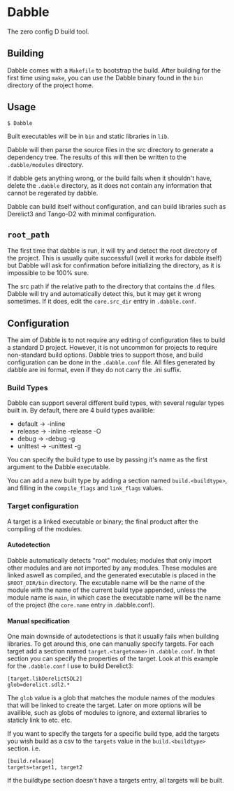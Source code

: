 # Dabble

The zero config D build tool.

## Building

Dabble comes with a `Makefile` to bootstrap the build. After building for the
first time using `make`, you can use the Dabble binary found in the `bin`
directory of the project home.

## Usage

    $ Dabble

Built executables will be in `bin` and static libraries in `lib`.

Dabble will then parse the source files in the src directory to generate a
dependency tree. The results of this will then be written to the
`.dabble/modules` directory.

If dabble gets anything wrong, or the build fails when it shouldn't have, delete
the `.dabble` directory, as it does not contain any information that cannot be
regerated by dabble.

Dabble can build itself without configuration, and can build libraries
such as Derelict3 and Tango-D2 with minimal configuration.

## `root_path`

The first time that dabble is run, it will try and detect the root directory of
the project. This is usually quite successfull (well it works for dabble itself)
but Dabble will ask for confirmation before initializing the
directory, as it is impossible to be 100% sure.

The src path if the relative path to the directory that contains the .d files.
Dabble will try and automatically detect this, but it may get it wrong
sometimes. If it does, edit the `core.src_dir` entry in `.dabble.conf`.

## Configuration

The aim of Dabble is to not require any editing of configuration files to build
a standard D project. However, it is not uncommon for projects to require
non-standard build options. Dabble tries to support those, and build
configuration can be done in the `.dabble.conf` file. All files generated by
dabble are ini format, even if they do not carry the .ini suffix.

### Build Types

Dabble can support several different build types, with several regular
types built in. By default, there are 4 build types availible:

 * default -> -inline
 * release -> -inline -release -O
 * debug -> -debug -g
 * unittest -> -unittest -g

You can specify the build type to use by passing it's name as the
first argument to the Dabble executable.

You can add a new built type by adding a section named
`build.<buildtype>`, and filling in the `compile_flags` and
`link_flags` values.

### Target configuration

A target is a linked executable or binary; the final product after the
compiling of the modules.

#### Autodetection

Dabble automatically detects "root" modules; modules that only import other
modules and are not imported by any modules. These modules are linked aswell
as compiled, and the generated executable is placed in the `$ROOT_DIR/bin`
directory. The excutable name will be the name of the module with the
name of the current build type appended, unless the module
name is `main`, in which case the executable name will be the name of the
project (the `core.name` entry in .dabble.conf).

#### Manual specification

One main downside of autodetections is that it usually fails when
building libraries. To get around this, one can manually specify
targets. For each target add a section named `target.<targetname>` in
`.dabble.conf`. In that section you can specify the properties of the
target. Look at this example for the `.dabble.conf` I use to build
Derelict3:

    [target.libDerelictSDL2]
    glob=derelict.sdl2.*

The `glob` value is a glob that matches the module names of the
modules that will be linked to create the target. Later on more
options will be availible, such as globs of modules to ignore, and
external libraries to staticly link to etc. etc.

If you want to specify the targets for a specific build type, add the
targets you wish build as a csv to the `targets` value in the
`build.<buildtype>` section. i.e.

    [build.release]
    targets=target1, target2

If the buildtype section doesn't have a targets entry, all targets
will be built.
